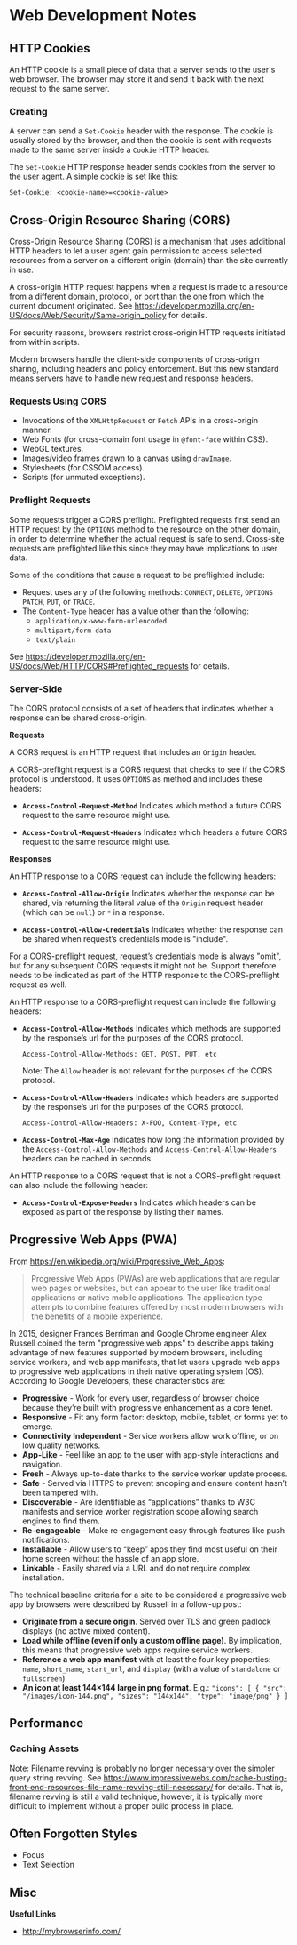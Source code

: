 # Web Development Notes


## HTTP Cookies

An HTTP cookie is a small piece of data that a server sends to the user's web
browser.  The browser may store it and send it back with the next request to the
same server.

### Creating

A server can send a `Set-Cookie` header with the response.  The cookie is
usually stored by the browser, and then the cookie is sent with requests made to
the same server inside a `Cookie` HTTP header.

The `Set-Cookie` HTTP response header sends cookies from the server to the user
agent.  A simple cookie is set like this:

```
Set-Cookie: <cookie-name>=<cookie-value>
```


## Cross-Origin Resource Sharing (CORS)

Cross-Origin Resource Sharing (CORS) is a mechanism that uses additional HTTP
headers to let a user agent gain permission to access selected resources from a
server on a different origin (domain) than the site currently in use.

A cross-origin HTTP request happens when a request is made to a resource from a
different domain, protocol, or port than the one from which the current document
originated.  See https://developer.mozilla.org/en-US/docs/Web/Security/Same-origin_policy
for details.

For security reasons, browsers restrict cross-origin HTTP requests initiated
from within scripts.

Modern browsers handle the client-side components of cross-origin sharing,
including headers and policy enforcement.  But this new standard means servers
have to handle new request and response headers.

### Requests Using CORS

* Invocations of the `XMLHttpRequest` or `Fetch` APIs in a cross-origin manner.
* Web Fonts (for cross-domain font usage in `@font-face` within CSS).
* WebGL textures.
* Images/video frames drawn to a canvas using `drawImage`.
* Stylesheets (for CSSOM access).
* Scripts (for unmuted exceptions).

### Preflight Requests

Some requests trigger a CORS preflight.  Preflighted requests first send an HTTP
request by the `OPTIONS` method to the resource on the other domain, in order to
determine whether the actual request is safe to send.  Cross-site requests are
preflighted like this since they may have implications to user data.

Some of the conditions that cause a request to be preflighted include:

* Request uses any of the following methods: `CONNECT`, `DELETE`, `OPTIONS`
  `PATCH`, `PUT`, or `TRACE`.
* The `Content-Type` header has a value other than the following:
  + `application/x-www-form-urlencoded`
  + `multipart/form-data`
  + `text/plain`

See https://developer.mozilla.org/en-US/docs/Web/HTTP/CORS#Preflighted_requests
for details.

### Server-Side

The CORS protocol consists of a set of headers that indicates whether a response
can be shared cross-origin.

**Requests**

A CORS request is an HTTP request that includes an `Origin` header.

A CORS-preflight request is a CORS request that checks to see if the CORS
protocol is understood.  It uses `OPTIONS` as method and includes these headers:

* **`Access-Control-Request-Method`**
  Indicates which method a future CORS request to the same resource might use.

* **`Access-Control-Request-Headers`**
  Indicates which headers a future CORS request to the same resource might use.

**Responses**

An HTTP response to a CORS request can include the following headers:

* **`Access-Control-Allow-Origin`**
  Indicates whether the response can be shared, via returning the literal value of
  the `Origin` request header (which can be `null`) or `*` in a response.

* **`Access-Control-Allow-Credentials`**
  Indicates whether the response can be shared when request’s credentials mode is
  "include".

For a CORS-preflight request, request’s credentials mode is always "omit", but for
any subsequent CORS requests it might not be.  Support therefore needs to be
indicated as part of the HTTP response to the CORS-preflight request as well.

An HTTP response to a CORS-preflight request can include the following headers:

* **`Access-Control-Allow-Methods`**
  Indicates which methods are supported by the response’s url for the purposes of
  the CORS protocol.
  
  ```
  Access-Control-Allow-Methods: GET, POST, PUT, etc
  ```

  Note: The `Allow` header is not relevant for the purposes of the CORS protocol.

* **`Access-Control-Allow-Headers`**
  Indicates which headers are supported by the response’s url for the purposes of
  the CORS protocol.
  
  ```
  Access-Control-Allow-Headers: X-FOO, Content-Type, etc
  ```

* **`Access-Control-Max-Age`**
  Indicates how long the information provided by the
  `Access-Control-Allow-Methods` and `Access-Control-Allow-Headers` headers can be
  cached in seconds.

An HTTP response to a CORS request that is not a CORS-preflight request can also
include the following header:

* **`Access-Control-Expose-Headers`**
  Indicates which headers can be exposed as part of the response by listing their
  names.


## Progressive Web Apps (PWA)

From https://en.wikipedia.org/wiki/Progressive_Web_Apps:

> Progressive Web Apps (PWAs) are web applications that are regular web pages or
> websites, but can appear to the user like traditional applications or native
> mobile applications.  The application type attempts to combine features offered
> by most modern browsers with the benefits of a mobile experience.

In 2015, designer Frances Berriman and Google Chrome engineer Alex Russell
coined the term "progressive web apps" to describe apps taking advantage of new
features supported by modern browsers, including service workers, and web app
manifests, that let users upgrade web apps to progressive web applications in
their native operating system (OS).  According to Google Developers, these
characteristics are:

* **Progressive** - Work for every user, regardless of browser choice because
  they’re built with progressive enhancement as a core tenet.
* **Responsive** - Fit any form factor: desktop, mobile, tablet, or forms yet to
  emerge.
* **Connectivity Independent** - Service workers allow work offline, or on low
  quality networks.
* **App-Like** - Feel like an app to the user with app-style interactions and
  navigation.
* **Fresh** - Always up-to-date thanks to the service worker update process.
* **Safe** - Served via HTTPS to prevent snooping and ensure content hasn’t been
  tampered with.
* **Discoverable** - Are identifiable as “applications” thanks to W3C manifests
  and service worker registration scope allowing search engines to find them.
* **Re-engageable** - Make re-engagement easy through features like push
  notifications.
* **Installable** - Allow users to “keep” apps they find most useful on their home
  screen without the hassle of an app store.
* **Linkable** - Easily shared via a URL and do not require complex installation.

The technical baseline criteria for a site to be considered a progressive web
app by browsers were described by Russell in a follow-up post:

* **Originate from a secure origin**.  Served over TLS and green padlock displays
  (no active mixed content).
* **Load while offline (even if only a custom offline page)**.  By implication,
  this means that progressive web apps require service workers.
* **Reference a web app manifest** with at least the four key properties: `name`,
  `short_name`, `start_url`, and `display` (with a value of `standalone` or
  `fullscreen`)
* **An icon at least 144×144 large in png format**. E.g.: `"icons": [ { "src":
  "/images/icon-144.png", "sizes": "144x144", "type": "image/png" } ]`


## Performance

### Caching Assets

Note: Filename revving is probably no longer necessary over the simpler query
string revving.  See
https://www.impressivewebs.com/cache-busting-front-end-resources-file-name-revving-still-necessary/
for details.  That is, filename revving is still a valid technique, however, it
is typically more difficult to implement without a proper build process in
place.


## Often Forgotten Styles

* Focus
* Text Selection


## Misc

**Useful Links**

* http://mybrowserinfo.com/
